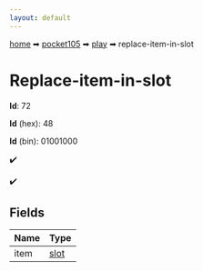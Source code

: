 ```yaml
---
layout: default
---
```


[home](/) ➡ [pocket105](/protocol/pocket105) ➡ [play](/protocol/pocket105/play) ➡ replace-item-in-slot

# Replace-item-in-slot

**Id**: 72

**Id** (hex): 48

**Id** (bin): 01001000

✔️

✔️

## Fields

Name | Type
---|---
item | [slot](/protocol/pocket105/types/slot)

